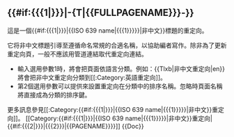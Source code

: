 {{#if:{{{1|}}}|-{T|<span lang="{{{1}}}" xml:lang="{{{1}}}">{{FULLPAGENAME}}</span>}-}}
----
這是一個{{#if:{{{1|}}}|{{ISO 639 name|{{{1}}}}}|非中文}}標題的重定向。

它将非中文標題引導至遵循命名常規的合適名稱，以協助編者寫作。除非為了更新重定向頁，一般不應該用管道連結取代重定向連結。

* 輸入選用參數1時，將會把頁面依語言分類。例如：{{Tlxb|非中文重定向|en}}將會把非中文重定向分類到[[:Category:英語重定向]]。
* 第2個選用參數可以提供來設置重定向在分類中的排序名稱。忽略時頁面名稱將直接成為分類的排序鍵。

更多訊息參見[[:Category:{{#if:{{{1|}}}|{{ISO 639 name|{{{1}}}}}|非中文}}重定向]]。
<includeonly>[[Category:{{#if:{{{1|}}}|{{ISO 639 name|{{{1}}}}}|非中文}}重定向|{{#if:{{{2|}}}|{{{2}}}|{{PAGENAME}}}}]]</includeonly><noinclude>
{{Doc}}</noinclude>